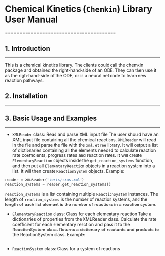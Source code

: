 # Chemical Kinetics (`Chemkin`) Library User Manual
=======================================

## 1. Introduction
------------------ 

This is a chemical kinetics library. The clients could call the chemkin package and obtained the right-hand-side of an ODE. They can then use it as the righ-hand-side of the ODE, or in a neural net code to learn new reaction pathways.
 
## 2. Installation
------------------

## 3. Basic Usage and Examples
------------------ 
- `XMLReader` class: Read and parse XML input file
The user should have an XML input file containing all the chemical reactions. `XMLReader` will read in the file and parse the file with the `xml.etree` library. It will output a list of dictionaries containing all the elements needed to calculate reaction rate coefficients, progress rates and reaction rates. It will create `ElementaryReaction` objects inside the `get_reaction_systems` function, and then put all `ElementaryReaction` objects in a reaction system into a list. It will then create `ReactionSystem` objects.
Example:
```python
reader = XMLReader("tests/rxns.xml")
reaction_systems = reader.get_reaction_systems()
```
`reaction_systems` is a list containing multiple `ReactionSystem` instances. The length of `reaction_systems` is the number of reaction systems, and the length of each list element is the number of reactions in a reaction system. 
- `ElementaryReaction` class: Class for each elementary reaction
 Take a dictionaries of properties from the XMLReader class. Calculate the rate coefficient for each elementary reaction and pass it to the ReactionSystem class. Returns a dictionary of recatants and products to the ReactionSystem class.
 Example:
 ```python

 ```

- `ReactionSystem` class: Class for a system of reactions

